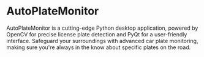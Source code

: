 # AutoPlateMonitor
AutoPlateMonitor is a cutting-edge Python desktop application, powered by OpenCV for precise license plate detection and PyQt for a user-friendly interface. Safeguard your surroundings with advanced car plate monitoring, making sure you're always in the know about specific plates on the road.
